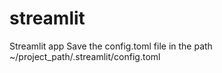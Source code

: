 # streamlit
Streamlit app 
Save the config.toml file in the path ~/project_path/.streamlit/config.toml
